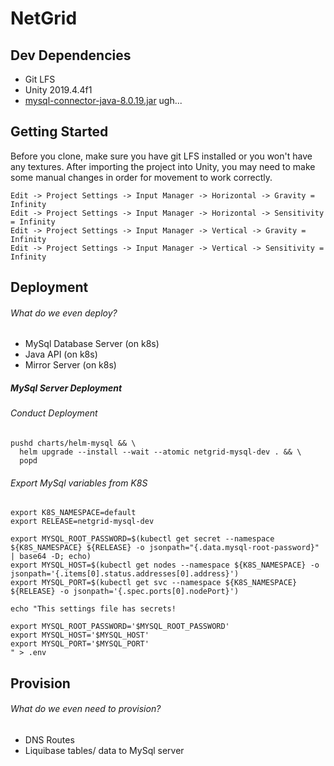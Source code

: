 # NetGrid

## Dev Dependencies

- Git LFS
- Unity 2019.4.4f1
- [mysql-connector-java-8.0.19.jar](https://downloads.mysql.com/archives/c-j/) ugh...


## Getting Started

Before you clone, make sure you have git LFS installed or you won't have any textures.  After importing the project into Unity, you may need to make some manual changes in order for movement to work correctly.

```
Edit -> Project Settings -> Input Manager -> Horizontal -> Gravity = Infinity
Edit -> Project Settings -> Input Manager -> Horizontal -> Sensitivity = Infinity
Edit -> Project Settings -> Input Manager -> Vertical -> Gravity = Infinity
Edit -> Project Settings -> Input Manager -> Vertical -> Sensitivity = Infinity
```

## Deployment

###### What do we even deploy?

- MySql Database Server (on k8s)
- Java API (on k8s)
- Mirror Server (on k8s)

##### MySql Server Deployment

###### Conduct Deployment

```
pushd charts/helm-mysql && \
  helm upgrade --install --wait --atomic netgrid-mysql-dev . && \
  popd
```

###### Export MySql variables from K8S

```
export K8S_NAMESPACE=default
export RELEASE=netgrid-mysql-dev

export MYSQL_ROOT_PASSWORD=$(kubectl get secret --namespace ${K8S_NAMESPACE} ${RELEASE} -o jsonpath="{.data.mysql-root-password}" | base64 -D; echo)
export MYSQL_HOST=$(kubectl get nodes --namespace ${K8S_NAMESPACE} -o jsonpath='{.items[0].status.addresses[0].address}')
export MYSQL_PORT=$(kubectl get svc --namespace ${K8S_NAMESPACE} ${RELEASE} -o jsonpath='{.spec.ports[0].nodePort}')

echo "This settings file has secrets!

export MYSQL_ROOT_PASSWORD='$MYSQL_ROOT_PASSWORD'
export MYSQL_HOST='$MYSQL_HOST'
export MYSQL_PORT='$MYSQL_PORT'
" > .env
```


## Provision

###### What do we even need to provision?

- DNS Routes
- Liquibase tables/ data to MySql server



